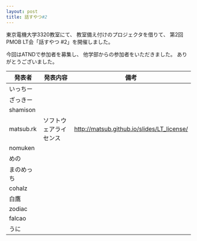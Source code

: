 ```yaml
---
layout: post
title: 話すやつ#2
---
```

東京電機大学3320教室にて、
教室備え付けのプロジェクタを借りて、
第2回PMOB LT会「話すやつ #2」を開催しました。

今回はATNDで参加者を募集し、
他学部からの参加者をいただきました。
ありがとうございました。

| 発表者     | 発表内容 | 備考 |
|------------|----------|------|
| いっちー   | | |
| ざっきー   | | |
| shamison   | | |
| matsub.rk  | ソフトウェアライセンス | http://matsub.github.io/slides/LT_license/ |
| nomuken    | | |
| めの       | | |
| まのめっち | | |
| cohalz     | | |
| 白鷹       | | |
| zodiac     | | |
| falcao     | | |
| うに       | | |
